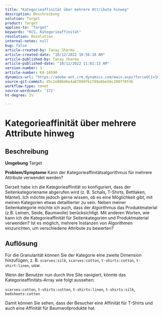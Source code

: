 ```yaml
---
title: "Kategorieaffinität über mehrere Attribute hinweg"
description: Beschreibung
solution: Target
product: Target
applies-to: "Target"
keywords: "KCS, Kategorieaffinität"
resolution: Resolution
internal-notes: null
bug: false
article-created-by: Tanay Sharma .
article-created-date: "10/12/2022 10:56:10 AM"
article-published-by: Tanay Sharma .
article-published-date: "10/12/2022 11:02:13 AM"
version-number: 3
article-number: KA-16590
dynamics-url: "https://adobe-ent.crm.dynamics.com/main.aspx?forceUCI=1&pagetype=entityrecord&etn=knowledgearticle&id=3df49f79-1c4a-ed11-bba2-0022480868ff"
source-git-commit: d5c2e886d6e4a87899fb1f09a8be56c290f70f4b
workflow-type: tm+mt
source-wordcount: '172'
ht-degree: 1%

---
```


# Kategorieaffinität über mehrere Attribute hinweg

## Beschreibung

<b>Umgebung</b>
Target


<b>Problem/Symptome</b>
Kann der Kategorieaffinitätsalgorithmus für mehrere Attribute verwendet werden?

Derzeit habe ich die Kategorieaffinität so konfiguriert, dass der Seitenkategoriename abgerufen wird (z. B. Schals, T-Shirts, Bettlaken, Mäntel). Ich möchte jedoch gerne wissen, ob es eine Möglichkeit gibt, mit meinen Kategorien etwas detaillierter zu sein. Neben meiner Seitenkategorie möchte ich auch, dass der Algorithmus das Produktmaterial (z.B. Leinen, Seide, Baumwolle) berücksichtigt. Mit anderen Worten, wie kann ich die Kategorieaffinität für Seitenkategorien und Produktmaterial verwenden? Ist es möglich, mehrere Instanzen von Algorithmen einzurichten, um verschiedene Attribute zu bewerten?


## Auflösung


Für die Granularität können Sie der Kategorie eine zweite Dimension hinzufügen, z. B. `scarves:silk`, `scarves:cotton`, `t-shirts:cotton`, `t-shirt:linen`, usw.

Wenn der Benutzer nun durch Ihre Site navigiert, könnte das Kategorieaffinitäts-Array wie folgt aussehen:

`scarves:cotton`, `t-shirts:cotton`, `t-shirts:linen`, `t-shirts:silk`, `bedsheets:cotton`

Damit können Sie sehen, dass der Besucher eine Affinität für T-Shirts und auch eine Affinität für Baumwollprodukte hat.
